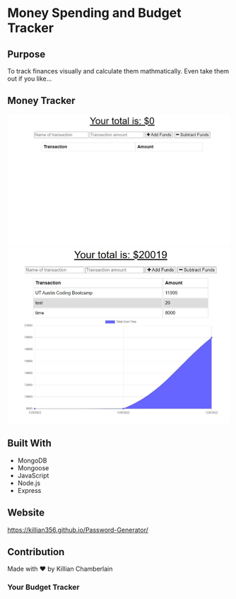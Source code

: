 # Money Spending and Budget Tracker

## Purpose
To track finances visually and calculate them mathmatically. Even take them out if you like...

## Money Tracker
![Screenshot](public/images/MT-0.JPG "Money-Tracker")
![Screenshot](public/images/MT-1.JPG "Money-Tracker")

## Built With
* MongoDB
* Mongoose
* JavaScript
* Node.js
* Express

## Website
https://killian356.github.io/Password-Generator/

## Contribution
Made with ❤️ by Killian Chamberlain

### Your Budget Tracker